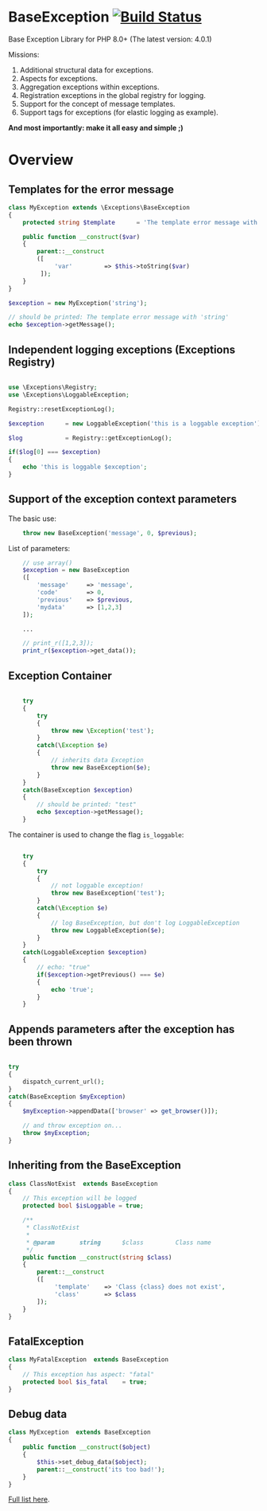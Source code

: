 BaseException [![Build Status](https://secure.travis-ci.org/EdmondDantes/BaseException.png)](http://travis-ci.org/EdmondDantes/BaseException)
=============

Base Exception Library for PHP 8.0+
(The latest version: 4.0.1)

Missions:

1. Additional structural data for exceptions.
2. Aspects for exceptions.
3. Aggregation exceptions within exceptions.
4. Registration exceptions in the global registry for logging.
5. Support for the concept of message templates.
6. Support tags for exceptions (for elastic logging as example).

**And most importantly: make it all easy and simple ;)**

# Overview

## Templates for the error message

```php
class MyException extends \Exceptions\BaseException
{
    protected string $template      = 'The template error message with {var}';

    public function __construct($var)
    {
        parent::__construct
        ([
             'var'         => $this->toString($var)
         ]);
    }
}

$exception = new MyException('string');

// should be printed: The template error message with 'string'
echo $exception->getMessage();
```

## Independent logging exceptions (Exceptions Registry)

```php

use \Exceptions\Registry;
use \Exceptions\LoggableException;

Registry::resetExceptionLog();

$exception      = new LoggableException('this is a loggable exception');

$log            = Registry::getExceptionLog();

if($log[0] === $exception)
{
    echo 'this is loggable $exception';
}

```

## Support of the exception context parameters

The basic use:

```php
    throw new BaseException('message', 0, $previous);
```

List of parameters:

```php
    // use array()
    $exception = new BaseException
    ([
        'message'     => 'message',
        'code'        => 0,
        'previous'    => $previous,
        'mydata'      => [1,2,3]
    ]);

    ...

    // print_r([1,2,3]);
    print_r($exception->get_data());

```

## Exception Container

```php

    try
    {
        try
        {
            throw new \Exception('test');
        }
        catch(\Exception $e)
        {
            // inherits data Exception
            throw new BaseException($e);
        }
    }
    catch(BaseException $exception)
    {
        // should be printed: "test"
        echo $exception->getMessage();
    }

```

The container is used to change the flag `is_loggable`:

```php

    try
    {
        try
        {
            // not loggable exception!
            throw new BaseException('test');
        }
        catch(\Exception $e)
        {
            // log BaseException, but don't log LoggableException
            throw new LoggableException($e);
        }
    }
    catch(LoggableException $exception)
    {
        // echo: "true"
        if($exception->getPrevious() === $e)
        {
            echo 'true';
        }
    }

```

## Appends parameters after the exception has been thrown

```php

try
{
    dispatch_current_url();
}
catch(BaseException $myException)
{
    $myException->appendData(['browser' => get_browser()]);

    // and throw exception on...
    throw $myException;
}

```

## Inheriting from the BaseException

```php
class ClassNotExist  extends BaseException
{
    // This exception will be logged
    protected bool $isLoggable = true;

    /**
     * ClassNotExist
     *
     * @param       string      $class         Class name
     */
    public function __construct(string $class)
    {
        parent::__construct
        ([
             'template'    => 'Сlass {class} does not exist',
             'class'       => $class
        ]);
    }
}
```

## FatalException

```php
class MyFatalException  extends BaseException
{
    // This exception has aspect: "fatal"
    protected bool $is_fatal    = true;
}
```

## Debug data

```php
class MyException  extends BaseException
{
    public function __construct($object)
    {
        $this->set_debug_data($object);
        parent::__construct('its too bad!');
    }
}
```

[Full list here][1].

[1]: docs/01-Overview.md
